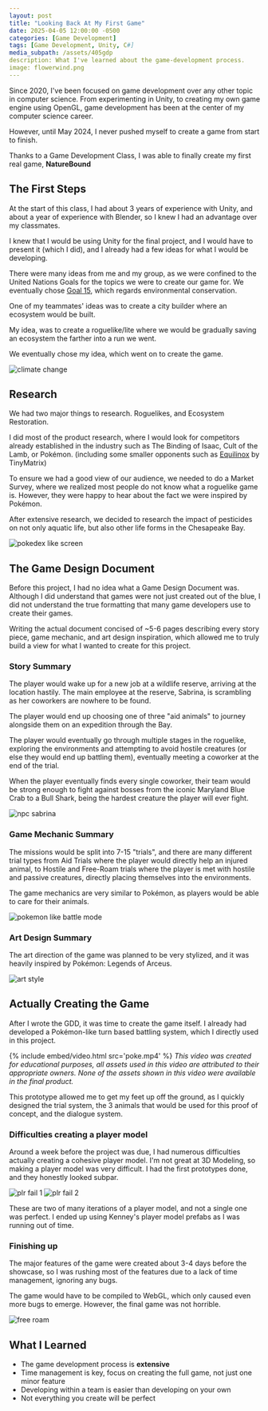 ```yaml
---
layout: post
title: "Looking Back At My First Game"
date: 2025-04-05 12:00:00 -0500
categories: [Game Development]
tags: [Game Development, Unity, C#]
media_subpath: /assets/405gdp
description: What I've learned about the game-development process.
image: flowerwind.png
---
```


Since 2020, I've been focused on game development over any other topic in computer science. From experimenting in Unity, to creating my own game engine using OpenGL, game development has been at the center of my computer science career.

However, until May 2024, I never pushed myself to create a game from start to finish.

Thanks to a Game Development Class, I was able to finally create my first real game, **NatureBound**

## The First Steps

At the start of this class, I had about 3 years of experience with Unity, and about a year of experience with Blender, so I knew I had an advantage over my classmates.

I knew that I would be using Unity for the final project, and I would have to present it (which I did), and I already had a few ideas for what I would be developing.

There were many ideas from me and my group, as we were confined to the United Nations Goals for the topics we were to create our game for. We eventually chose [Goal 15](https://sdgs.un.org/goals/goal15), which regards environmental conservation.

One of my teammates' ideas was to create a city builder where an ecosystem would be built.

My idea, was to create a roguelike/lite where we would be gradually saving an ecosystem the farther into a run we went.

We eventually chose my idea, which went on to create the game.

![climate change](clim.png)

## Research

We had two major things to research. Roguelikes, and Ecosystem Restoration.

I did most of the product research, where I would look for competitors already established in the industry such as The Binding of Isaac, Cult of the Lamb, or Pokémon. (including some smaller opponents such as [Equilinox](https://equilinox.com) by TinyMatrix)

To ensure we had a good view of our audience, we needed to do a Market Survey, where we realized most people do not know what a roguelike game is. However, they were happy to hear about the fact we were inspired by Pokémon.

After extensive research, we decided to research the impact of pesticides on not only aquatic life, but also other life forms in the Chesapeake Bay.

![pokedex like screen](pokedex.png)

## The Game Design Document

Before this project, I had no idea what a Game Design Document was. Although I did understand that games were not just created out of the blue, I did not understand the true formatting that many game developers use to create their games.

Writing the actual document concised of ~5-6 pages describing every story piece, game mechanic, and art design inspiration, which allowed me to truly build a view for what I wanted to create for this project.

### Story Summary

The player would wake up for a new job at a wildlife reserve, arriving at the location hastily. The main employee at the reserve, Sabrina, is scrambling as her coworkers are nowhere to be found.

The player would end up choosing one of three "aid animals" to journey alongside them on an expedition through the Bay.

The player would eventually go through multiple stages in the roguelike, exploring the environments and attempting to avoid hostile creatures (or else they would end up battling them), eventually meeting a coworker at the end of the trial.

When the player eventually finds every single coworker, their team would be strong enough to fight against bosses from the iconic Maryland Blue Crab to a Bull Shark, being the hardest creature the player will ever fight.

![npc sabrina](npc.png)

### Game Mechanic Summary

The missions would be split into 7-15 "trials", and there are many different trial types from Aid Trials where the player would directly help an injured animal, to Hostile and Free-Roam trials where the player is met with hostile and passive creatures, directly placing themselves into the environments.

The game mechanics are very similar to Pokémon, as players would be able to care for their animals.

![pokemon like battle mode](battle.png)

### Art Design Summary

The art direction of the game was planned to be very stylized, and it was heavily inspired by Pokémon: Legends of Arceus.

![art style](mistide.png)

## Actually Creating the Game

After I wrote the GDD, it was time to create the game itself. I already had developed a Pokémon-like turn based battling system, which I directly used in this project.

{% include embed/video.html src='poke.mp4' %}
_This video was created for educational purposes, all assets used in this video are attributed to their appropriate owners. None of the assets shown in this video were available in the final product._

This prototype allowed me to get my feet up off the ground, as I quickly designed the trial system, the 3 animals that would be used for this proof of concept, and the dialogue system. 

### Difficulties creating a player model

Around a week before the project was due, I had numerous difficulties actually creating a cohesive player model. I'm not great at 3D Modeling, so making a player model was very difficult. I had the first prototypes done, and they honestly looked subpar.

![plr fail 1](plr.png)
![plr fail 2](plr2.png)

These are two of many iterations of a player model, and not a single one was perfect. I ended up using Kenney's player model prefabs as I was running out of time.

### Finishing up

The major features of the game were created about 3-4 days before the showcase, so I was rushing most of the features due to a lack of time management, ignoring any bugs.

The game would have to be compiled to WebGL, which only caused even more bugs to emerge. However, the final game was not horrible.

![free roam](free.png)

## What I Learned

* The game development process is **extensive**
* Time management is key, focus on creating the full game, not just one minor feature
* Developing within a team is easier than developing on your own
* Not everything you create will be perfect